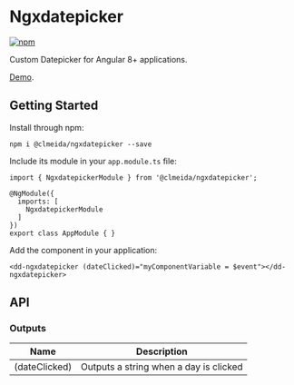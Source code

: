 # Ngxdatepicker

[![npm](https://img.shields.io/npm/v/@clmeida/ngxdatepicker.svg)](https://www.npmjs.com/package/@clmeida/ngxdatepicker)

Custom Datepicker for Angular 8+ applications.

[Demo](https://angular-pygnrr.stackblitz.io/).

## Getting Started

Install through npm:

```
npm i @clmeida/ngxdatepicker --save
```

Include its module in your `app.module.ts` file:

```
import { NgxdatepickerModule } from '@clmeida/ngxdatepicker';

@NgModule({
  imports: [
    NgxdatepickerModule
  ]
})
export class AppModule { }
```

Add the component in your application:

```angular2html
<dd-ngxdatepicker (dateClicked)="myComponentVariable = $event"></dd-ngxdatepicker>
```

## API

### Outputs

| Name   | Description  |
|---|---|
| (dateClicked)  | Outputs a string when a day is clicked
